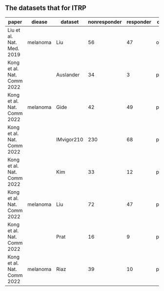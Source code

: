 ## The datasets that for ITRP


| paper                      | diease   | dataset    | nonresponder | responder | comment   |
| -------------------------- | -------- | ---------- | ------------ | --------- | --------- |
| Liu et al. Nat. Med. 2019  | melanoma | Liu        | 56           | 47        | orignal   |
| Kong et al. Nat. Comm 2022 |          | Auslander  | 34           | 3         | processed |
| Kong et al. Nat. Comm 2022 | melanoma | Gide       | 42           | 49        | processed |
| Kong et al. Nat. Comm 2022 |          | IMvigor210 | 230          | 68        | processed |
| Kong et al. Nat. Comm 2022 |          | Kim        | 33           | 12        | processed |
| Kong et al. Nat. Comm 2022 | melanoma | Liu        | 72           | 47        | processed |
| Kong et al. Nat. Comm 2022 |          | Prat       | 16           | 9         | processed |
| Kong et al. Nat. Comm 2022 | melanoma | Riaz       | 39           | 10        | processed |